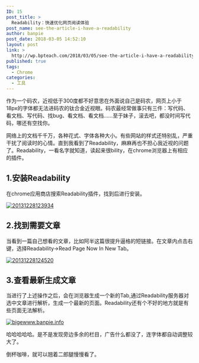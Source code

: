 ```yaml
---
ID: 15
post_title: >
  Readability：快速优化网页阅读体验
post_name: see-the-article-i-have-a-readability
author: banpie
post_date: 2018-03-05 14:52:10
layout: post
link: >
  http://wp.bpteach.com/2018/03/05/see-the-article-i-have-a-readability/
published: true
tags:
  - Chrome
categories:
  - 工具
---
```

作为一个码农，近视低于300度都不好意思在外面说自己是码农，网页上小于18px的字体都无法进码农的钛合金近视眼。码农最经常做事只有三件：写代码、看文档、写代码、找bug、看文档、看文档......至于妹子，滚去吧，都没时间写代码，哪还有空找你。

网络上的文档千千万，各种花式、字体各种大小。有些网站的样式还特别乱，严重干扰了阅读时的心情。直到我看到了Readability，麻麻再也不担心我近视的问题了。Readability，一看名字就知道，读起来很bility，在chrome浏览器上有相应的插件。

## 1\.安装Readability

在chrome应用商店搜索Readability插件，找到后进行安装。

[![20131228123934][1]][1]

## 2\.找到需要文章

当看到一篇自己想看的文章，比如阿半这篇很提升逼格的短链接。在文章内点击右键，选择Readability->Read Page Now In New Tab。

[![20131228124520][2]][2]

## 3\.查看最新生成文章

当进行了上述操作之后，会在浏览器生成一个新的Tab,通过Readability服务器对选中文章进行解析，生成一个最新的页面。Readability还有个不好的地方就是有些页面无法解析。

[![bigewww.banpie.info][3]][3]

哈哈哈哈哈。是不是发现旁边多余的栏目，广告什么都没了，连字体都自动调整较大了。

倒杯咖啡，就可以翘着二郎腿慢慢看了。

 [1]: http://7arnhx.com1.z0.glb.clouddn.com/wp-content/uploads/2013/12/20131228123934.jpg
 [2]: http://7arnhx.com1.z0.glb.clouddn.com/wp-content/uploads/2013/12/20131228124520.jpg
 [3]: http://7arnhx.com1.z0.glb.clouddn.com/wp-content/uploads/2013/12/bigewww.banpie.info_.png